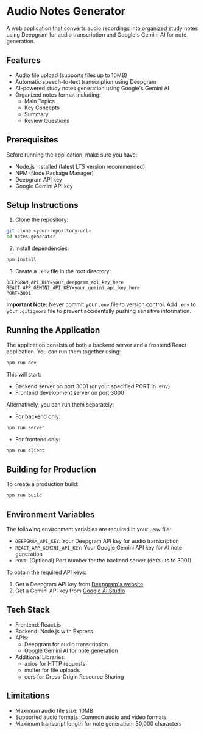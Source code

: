 # Audio Notes Generator

A web application that converts audio recordings into organized study notes using Deepgram for audio transcription and Google's Gemini AI for note generation.

## Features

- Audio file upload (supports files up to 10MB)
- Automatic speech-to-text transcription using Deepgram
- AI-powered study notes generation using Google's Gemini AI
- Organized notes format including:
  - Main Topics
  - Key Concepts
  - Summary
  - Review Questions

## Prerequisites

Before running the application, make sure you have:
- Node.js installed (latest LTS version recommended)
- NPM (Node Package Manager)
- Deepgram API key
- Google Gemini API key

## Setup Instructions

1. Clone the repository:
```bash
git clone <your-repository-url>
cd notes-generator
```

2. Install dependencies:
```bash
npm install
```

3. Create a `.env` file in the root directory:
```env
DEEPGRAM_API_KEY=your_deepgram_api_key_here
REACT_APP_GEMINI_API_KEY=your_gemini_api_key_here
PORT=3001
```

**Important Note:** Never commit your `.env` file to version control. Add `.env` to your `.gitignore` file to prevent accidentally pushing sensitive information.

## Running the Application

The application consists of both a backend server and a frontend React application. You can run them together using:

```bash
npm run dev
```

This will start:
- Backend server on port 3001 (or your specified PORT in .env)
- Frontend development server on port 3000

Alternatively, you can run them separately:

- For backend only:
```bash
npm run server
```

- For frontend only:
```bash
npm run client
```

## Building for Production

To create a production build:

```bash
npm run build
```

## Environment Variables

The following environment variables are required in your `.env` file:

- `DEEPGRAM_API_KEY`: Your Deepgram API key for audio transcription
- `REACT_APP_GEMINI_API_KEY`: Your Google Gemini API key for AI note generation
- `PORT`: (Optional) Port number for the backend server (defaults to 3001)

To obtain the required API keys:
1. Get a Deepgram API key from [Deepgram's website](https://deepgram.com)
2. Get a Gemini API key from [Google AI Studio](https://makersuite.google.com/app/apikey)

## Tech Stack

- Frontend: React.js
- Backend: Node.js with Express
- APIs:
  - Deepgram for audio transcription
  - Google Gemini AI for note generation
- Additional Libraries:
  - axios for HTTP requests
  - multer for file uploads
  - cors for Cross-Origin Resource Sharing

## Limitations

- Maximum audio file size: 10MB
- Supported audio formats: Common audio and video formats
- Maximum transcript length for note generation: 30,000 characters
